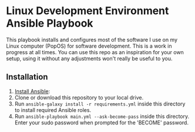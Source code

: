 # Linux Development Environment Ansible Playbook 

This playbook installs and configures most of the software I use on my Linux computer (PopOS) for software development. 
This is a work in progress at all times. You can use this repo as an inspiration for your own setup, using it without 
any adjustments won't really be useful to you.

## Installation

1. [Install Ansible](https://docs.ansible.com/ansible/latest/installation_guide/index.html):
2. Clone or download this repository to your local drive.
3. Run `ansible-galaxy install -r requirements.yml` inside this directory to install required Ansible roles.
4. Run `ansible-playbook main.yml --ask-become-pass` inside this directory. Enter your sudo password when prompted for the 'BECOME' password.
